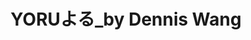 ---
title: "YORUよる_by Dennis Wang"
description: "YORUよる_by Dennis Wang"
layout: shop
keywords:
  - 美食競賽
  - 台灣美食
  - 美食精選
datePublished: "2025-06-30"
dateModified: "2025-07-04"
city: "台北市"
district: "中山區"
address: "台北市中山區八德路二段332巷16號"
phone: "0227760322"
geo: "25.04665608186481, 121.54325632048531"
google_map: "https://maps.app.goo.gl/WUZiauA7RPJ6QgkXA"
footinder: "https://footinder.com.tw/%E5%8F%B0%E5%8C%97%E5%B8%82%E4%B8%AD%E5%B1%B1%E5%8D%80/105324/"
official: "https://www.facebook.com/Yorutaipei"
award:
  - name: "500盤"
    year: "2024"
    entries:
      - dishes:
          - "Yoru限量牛舌定食"

---